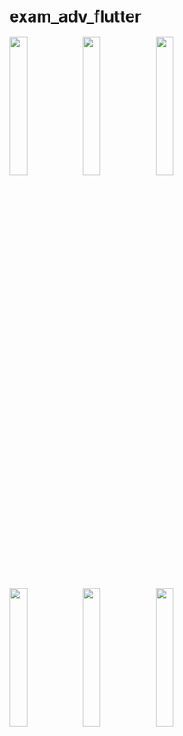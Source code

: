 # exam_adv_flutter

<p>
<img src = "https://github.com/user-attachments/assets/3802fa01-2170-46ec-aa4e-c94e3779c192" height = 25%  width=25%>
<img src = "https://github.com/user-attachments/assets/9b80a823-29cb-40c6-9c8a-08a4fb905156" height = 25%  width=25%>
<img src = "https://github.com/user-attachments/assets/7d7347e8-04c4-41ea-8a88-a3d4b343154f" height = 25%  width=25%>
<img src = "https://github.com/user-attachments/assets/ca5259b1-a58b-4cd1-8a88-d4d840d60250" height = 25%  width=25%>
<img src = "https://github.com/user-attachments/assets/557ba1d3-c7ec-4b52-b779-fe94606086cd" height = 25%  width=25%>
  <img src = "https://github.com/user-attachments/assets/7f8a01ea-f75d-458f-a717-a83aad4938f4" height = 25%  width=25%>
</p>



